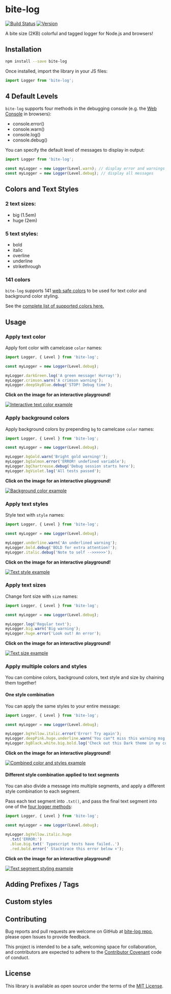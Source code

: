 # bite-log

[![Build Status](https://travis-ci.org/lisaychuang/bite-log.svg?branch=master)](https://travis-ci.org/lisaychuang/bite-log)
[![Version](https://img.shields.io/npm/v/bite-log.svg)](https://www.npmjs.com/package/bite-log)

A bite size (2KB) colorful and tagged logger for Node.js and browsers!

## Installation

```sh
npm install --save bite-log
```

Once installed, import the library in your JS files:

```js
import Logger from 'bite-log';
```

## 4 Default Levels

`bite-log` supports four methods in the debugging console (e.g. the [Web Console](https://developer.mozilla.org/en-US/docs/Tools/Web_Console) in browsers):

- console.error()
- console.warn()
- console.log()
- console.debug()

You can specify the default level of messages to display in output:

```js
import Logger from 'bite-log';

const myLogger = new Logger(Level.warn); // display error and warnings
const myLogger = new Logger(Level.debug); // display all messages
```

## Colors and Text Styles

### 2 text sizes:

- big (1.5em)
- huge (2em)

### 5 text styles:

- bold
- italic
- overline
- underline
- strikethrough

### 141 colors

`bite-log` supports 141 [web safe colors](https://en.wikipedia.org/wiki/Web_colors) to be used for text color and background color styling.

See the [complete list of supported colors here.](https://github.com/lisaychuang/bite-log/blob/master/src/colors.ts)

## Usage

### Apply text color

Apply font color with camelcase `color` names:

```js
import Logger, { Level } from 'bite-log';

const myLogger = new Logger(Level.debug);

myLogger.darkGreen.log('A green message! Hurray!');
myLogger.crimson.warn('A crimson warning');
myLogger.deepSkyBlue.debug('STOP! Debug time');
```

**Click on the image for an interactive playground!**

[![Interactive text color example](https://i.imgur.com/qA8DpMT.png 'Text color example')](https://stackblitz.com/edit/bite-log-text-colors)

### Apply background colors

Apply background colors by prepending `bg` to camelcase `color` names:

```js
import Logger, { Level } from 'bite-log';

const myLogger = new Logger(Level.debug);

myLogger.bgGold.warn('Bright gold warning!');
myLogger.bgSalmon.error('ERROR! undefined variable');
myLogger.bgChartreuse.debug('Debug session starts here');
myLogger.bgViolet.log('All tests passed');
```

**Click on the image for an interactive playground!**

[![Background color example](https://i.imgur.com/86pHFTi.png 'Background color example')](https://stackblitz.com/edit/bite-log-background-colors)

### Apply text styles

Style text with `style` names:

```js
import Logger, { Level } from 'bite-log';

const myLogger = new Logger(Level.debug);

myLogger.underline.warn('An underlined warning');
myLogger.bold.debug('BOLD for extra attention!');
myLogger.italic.debug('Note to self -->>>>>>');
```

**Click on the image for an interactive playground!**

[![Text style example](https://i.imgur.com/porZrlC.png 'Text style example')](https://stackblitz.com/edit/bite-log-text-styles)

### Apply text sizes

Change font size with `size` names:

```js
import Logger, { Level } from 'bite-log';

const myLogger = new Logger(Level.debug);

myLogger.log('Regular text');
myLogger.big.warn('Big warning');
myLogger.huge.error('Look out! An error');
```

**Click on the image for an interactive playground!**

[![Text size example](https://i.imgur.com/mLW5Oy4.png 'Text size example')](https://stackblitz.com/edit/bite-log-text-sizes)

### Apply multiple colors and styles

You can combine colors, background colors, text style and size by chaining them together!

#### One style combination

You can apply the same styles to your entire message:

```js
import Logger, { Level } from 'bite-log';

const myLogger = new Logger(Level.debug);

myLogger.bgYellow.italic.error('Error! Try again');
myLogger.deepPink.huge.underline.warn('You can"t miss this warning msg!');
myLogger.bgBlack.white.big.bold.log('Check out this Dark theme in my console');
```

**Click on the image for an interactive playground!**

[![Combined color and styles example](https://i.imgur.com/G98gZeK.png 'Combined color and styles example')](https://stackblitz.com/edit/bite-log-chained-styles)

#### Different style combination applied to text segments

You can also divide a message into multiple segments, and apply a different style combination to each segment.

Pass each text segment into `.txt()`, and pass the final text segment into one of the [four logger methods](https://github.com/lisaychuang/bite-log/blob/master/README.md#level):

```js
import Logger, { Level } from 'bite-log';

const myLogger = new Logger(Level.debug);

myLogger.bgYellow.italic.huge
  .txt('ERROR:')
  .blue.big.txt(' Typescript tests have failed..')
  .red.bold.error(' Stacktrace this error below ⬇️');
```

**Click on the image for an interactive playground!**

[![Text segment styling example](https://i.imgur.com/8pvwDyu.png 'Text segment styling example')](https://stackblitz.com/edit/bite-log-chained-styles-text-segments)

## Adding Prefixes / Tags

## Custom styles

## Contributing

Bug reports and pull requests are welcome on GitHub at [bite-log repo](https://github.com/lisaychuang/bite-log), please open Issues to provide feedback.

This project is intended to be a safe, welcoming space for collaboration, and contributors are expected to adhere to the [Contributor Covenant](https://github.com/ContributorCovenant/contributor_covenant) code of conduct.

## License

This library is available as open source under the terms of the [MIT License](http://opensource.org/licenses/MIT).
